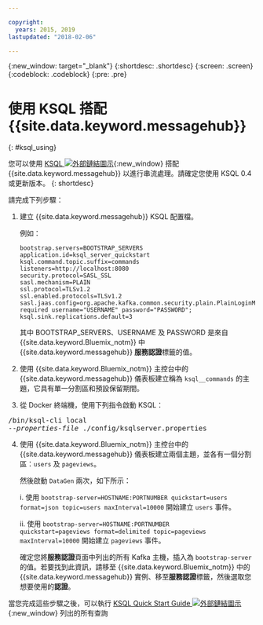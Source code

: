 ```yaml
---

copyright:
  years: 2015, 2019
lastupdated: "2018-02-06"

---
```


{:new_window: target="_blank"}
{:shortdesc: .shortdesc}
{:screen: .screen}
{:codeblock: .codeblock}
{:pre: .pre}

# 使用 KSQL 搭配 {{site.data.keyword.messagehub}}
{: #ksql_using}

您可以使用 [KSQL ![外部鏈結圖示](../../icons/launch-glyph.svg "外部鏈結圖示")](https://github.com/confluentinc/ksql){:new_window} 搭配 {{site.data.keyword.messagehub}} 以進行串流處理。請確定您使用 KSQL 0.4 或更新版本。
{: shortdesc}

請完成下列步驟：

1. 建立 {{site.data.keyword.messagehub}} KSQL 配置檔。

    例如：
    ```
    bootstrap.servers=BOOTSTRAP_SERVERS
    application.id=ksql_server_quickstart
    ksql.command.topic.suffix=commands
    listeners=http://localhost:8080
    security.protocol=SASL_SSL
    sasl.mechanism=PLAIN
    ssl.protocol=TLSv1.2
    ssl.enabled.protocols=TLSv1.2
    sasl.jaas.config=org.apache.kafka.common.security.plain.PlainLoginModule required username="USERNAME" password="PASSWORD";
    ksql.sink.replications.default=3
    ```
    其中 BOOTSTRAP_SERVERS、USERNAME 及 PASSWORD 是來自 {{site.data.keyword.Bluemix_notm}} 中 {{site.data.keyword.messagehub}} **服務認證**標籤的值。

2. 使用 {{site.data.keyword.Bluemix_notm}} 主控台中的 {{site.data.keyword.messagehub}} 儀表板建立稱為 <code>ksql__commands</code> 的主題，它具有單一分割區和預設保留期間。
3. 從 Docker 終端機，使用下列指令啟動 KSQL：
<pre class="pre">/bin/ksql-cli local 
--<var class="keyword varname">properties-file</var> ./config/ksqlserver.properties
</pre>
4. 使用 {{site.data.keyword.Bluemix_notm}} 主控台中的 {{site.data.keyword.messagehub}} 儀表板建立兩個主題，並各有一個分割區：<code>users</code> 及 <code>pageviews</code>。

    然後啟動 <code>DataGen</code> 兩次，如下所示：
	
    i. 使用 <code>bootstrap-server=HOSTNAME:PORTNUMBER quickstart=users format=json topic=users maxInterval=10000</code> 開始建立 <code>users</code> 事件。
	
    ii. 使用 <code>bootstrap-server=HOSTNAME:PORTNUMBER quickstart=pageviews format=delimited topic=pageviews maxInterval=10000</code> 開始建立 <code>pageviews</code> 事件。
	
	確定您將**服務認證**頁面中列出的所有 Kafka 主機，插入為 <code>bootstrap-server</code> 的值。若要找到此資訊，請移至 {{site.data.keyword.Bluemix_notm}} 中的 {{site.data.keyword.messagehub}} 實例、移至**服務認證**標籤，然後選取您想要使用的**認證**。

當您完成這些步驟之後，可以執行 [KSQL Quick Start Guide ![外部鏈結圖示](../../icons/launch-glyph.svg "外部鏈結圖示")](https://github.com/confluentinc/ksql/tree/0.1.x/docs/quickstart#create-a-stream-and-table){:new_window} 列出的所有查詢

